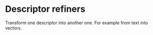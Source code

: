 # Descriptor refiners

Transform one descriptor into another one. For example from text into vectors.
